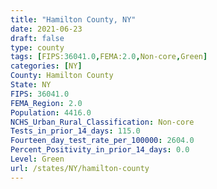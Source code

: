 ```yaml
---
title: "Hamilton County, NY"
date: 2021-06-23
draft: false
type: county
tags: [FIPS:36041.0,FEMA:2.0,Non-core,Green]
categories: [NY]
County: Hamilton County
State: NY
FIPS: 36041.0
FEMA_Region: 2.0
Population: 4416.0
NCHS_Urban_Rural_Classification: Non-core
Tests_in_prior_14_days: 115.0
Fourteen_day_test_rate_per_100000: 2604.0
Percent_Positivity_in_prior_14_days: 0.0
Level: Green
url: /states/NY/hamilton-county
---
```



